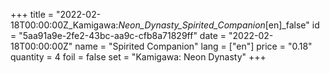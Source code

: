 +++
title = "2022-02-18T00:00:00Z_Kamigawa:_Neon_Dynasty_Spirited_Companion_[en]_false"
id = "5aa91a9e-2fe2-43bc-aa9c-cfb8a71829ff"
date = "2022-02-18T00:00:00Z"
name = "Spirited Companion"
lang = ["en"]
price = "0.18"
quantity = 4
foil = false
set = "Kamigawa: Neon Dynasty"
+++
